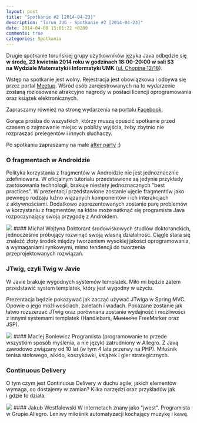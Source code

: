 ```yaml
---
layout: post
title: "Spotkanie #2 [2014-04-23]"
description: "Toruń JUG - Spotkanie #2 [2014-04-23]"
date: 2014-04-08 15:01:22 +0200
comments: true
categories: Spotkania
---
```

Drugie spotkanie toruńskiej grupy użytkowników języka Java odbędzie się **w&nbsp;środę, 23 kwietnia 2014 roku w&nbsp;godzinach 18:00-20:00 w&nbsp;sali S3 na&nbsp;Wydziale Matematyki i&nbsp;Informatyki UMK** (<a href="https://www.google.pl/maps/place/Fryderyka+Chopina+12%2F18,+Toruń/" target="_blank"><span class="glyphicon glyphicon-map-marker"></span>ul.&nbsp;Chopina 12/18</a>). 

Wstęp na&nbsp;spotkanie jest wolny. Rejestracja jest obowiązkowa i&nbsp;odbywa się przez portal <a href="http://www.meetup.com/Torun-JUG/events/175597572/" target="_blank">Meetup</a>. Wśród osób zarejestrowanych na to wydarzenie zostaną rozlosowane atrakcyjne nagrody w&nbsp;postaci licencji oprogramowania oraz książek elektronicznych. 

Zapraszamy również na&nbsp;stronę wydarzenia na&nbsp;portalu <a href="https://www.facebook.com/events/1402971459975866/" target="_blank">Facebook</a>. 

Gorąca prośba do wszystkich, którzy muszą opuścić spotkanie przed czasem o&nbsp;zajmowanie miejsc w&nbsp;pobliży wyjścia, żeby zbytnio nie rozpraszać prelegentów i&nbsp;innych słuchaczy. 

Po spotkaniu zapraszamy na małe <a href="https://www.facebook.com/events/850959914918569/" target="_blank">after party</a> ;) <!-- more -->

### O fragmentach w Androidzie
Polityka korzystania z&nbsp;fragmentów w&nbsp;Androidzie nie jest jednoznacznie zdefiniowana. W&nbsp;oficjalnym tutorialu przedstawione są jedynie przykłady zastosowania technologii, brakuje niestety jednoznacznych "best practices". W&nbsp;prezentacji przedstawione zostanie ujęcie fragmentów jako pewnego rodzaju luźno wiązanych komponentów i&nbsp;ich interakcjach z&nbsp;aktywnościami. Dodatkowo zaprezentowanych zostanie parę problemów w&nbsp;korzystaniu z&nbsp;fragmentów, na&nbsp;które może natknąć się programista Java rozpoczynający swoją przygodę z&nbsp;Androidem.

<img class="no-border speaker-face" src="{{ root_url }}/images/speakers/wojtyna-michal.jpg" />
#### Michał Wojtyna
Doktorant środowiskowych studiów doktoranckich, jednocześnie próbujący rozwinąć swoją własną działalność. Ciągle stara się znaleźć złoty środek między tworzeniem wysokiej jakości oprogramowania, a&nbsp;wymaganiami rynkowymi, mimo tendencji do&nbsp;tworzenia przeprojektowanych rozwiązań.

<span class="clearfix"></span>
### JTwig, czyli Twig w Javie
W&nbsp;Javie brakuje wygodnych systemów templatek. Miło mi będzie zatem przedstawić system templatek, który jest wygodny w&nbsp;użyciu. 

Prezentacja będzie pokazywać jak zacząć używać JTwiga w&nbsp;Spring MVC. Opowie o&nbsp;jego możliwościach, zaletach i&nbsp;wadach. Pokazane zostanie jak łatwo rozszerzać JTwig oraz porównana zostanie wydajność i&nbsp;możliwości z&nbsp;innymi systemami templatek (Handlebars, ~~Mustache~~ FreeMarker oraz JSP).

<img class="no-border speaker-face" src="{{ root_url }}/images/speakers/boniewicz-maciej.jpg" />
#### Maciej Boniewicz
Programista (programowanie to przede wszystkim sposób myślenia, a&nbsp;nie język) zatrudniony w Allegro. Z&nbsp;Javą zawodowo związany od 10 lat (w&nbsp;tym 4&nbsp;lata przerwy na&nbsp;PHP). Miłośnik tenisa stołowego, aikido, koszykówki, książek i&nbsp;gier strategicznych.

<span class="clearfix"></span>
### Continuous Delivery
O&nbsp;tym czym jest Continuous Delivery w&nbsp;duchu agile, jakich elementów wymaga, co dostajemy w&nbsp;zamian? Kilka narzędzi oraz przykładów jak i&nbsp;gdzie to działa.

<img class="no-border speaker-face" src="{{ root_url }}/images/speakers/westfalewski-jakub.jpg" />
#### Jakub Westfalewski
W&nbsp;internetach znany jako "jwest". Programista w&nbsp;Grupie Allegro. Leniwy miłośnik automatyzacji kochający muzykę i&nbsp;kawę.